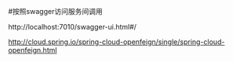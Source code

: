 #按照swagger访问服务间调用


http://localhost:7010/swagger-ui.html#/

http://cloud.spring.io/spring-cloud-openfeign/single/spring-cloud-openfeign.html